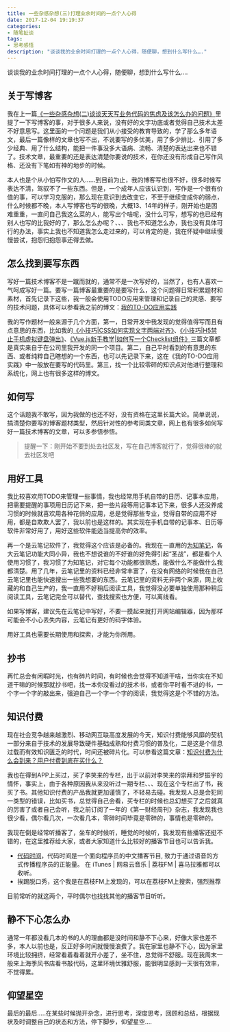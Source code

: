 ```yaml
---
title: 一些杂感杂想(三)打理业余时间的一点个人心得
date: 2017-12-04 19:19:37
categories:
- 随笔扯谈
tags:
- 思考感悟
description: "谈谈我的业余时间打理的一点个人心得，随便聊，想到什么写什么…."
---
```


谈谈我的业余时间打理的一点个人心得，随便聊，想到什么写什么….

## 关于写博客

我在上一篇[《一些杂感杂想(二)谈谈天天写业务代码的焦虑及该怎么办的问题》](https://dunizb.com/2017/12/01/%E4%B8%80%E4%BA%9B%E6%9D%82%E6%84%9F%E6%9D%82%E6%83%B3/)里提了一下写博客的事，对于很多人来说，没有好的文字功底或者觉得自己技术太差不好意思写。这里面的一个问题是我们从小接受的教育导致的，学了那么多年语文，最后一篇像样的文章也写不出，不说要写的多优美，用了多少排比、引用了多少经典、用了什么结构，能把一件事没多大语病、流畅、清楚的表达出来也不错了。技术文章，最重要的还是表达清楚你要说的技术，在你还没有形成自己写作风格、还没有下笔如有神的地步的时候。

本人也是个从小怕写作文的人......到目前为止，我的博客写也很不好，很多时候写表达不清，驾驭不了一些东西。但是，一个成年人应该认识到，写作是一个很有价值的事，可以学习克服的，那么现在意识到去改变它，不至于继续变成你的弱点，什么时候都不晚，本人写博客也写的很晚，大概13、14年的样子，刚开始也是困难重重，一直问自己我这么菜的人，能写出个啥呢，没什么可写，想写的也已经有别人也写的比我好的了，那么怎么办呢？、、、我也不知道怎么办，我也没有具体可行的办法，事实上我也不知道我怎么走过来的，可以肯定的是，我在怀疑中继续慢慢尝试，抱怨归抱怨事还得去做。

## 怎么找到要写东西
写好一篇技术博客不是一蹴而就的，通常不是一次写好的，当然了，也有人喜欢一气呵成写好一篇。要写一篇博客最重要的是要写什么，这个问题得日常积累题材和素材，首先记录下这些，我一般会使用TODO应用来管理和记录自己的灵感、要写的技术问题，具体可以参看我之前的博文：[我的TO-DO应用实践](https://dunizb.com/2017/09/02/My-TO-DO-application-practice/)

我的写作题材一般来源于几个方面，第一，日常开发中我发现的觉得值得写而且有点意思的东西，比如我的[《小技巧|CSS如何实现文字两端对齐》](https://dunizb.com/2017/09/17/text-align-justify/)、[《小技巧|H5禁止手机虚拟键盘弹出》](https://dunizb.com/2017/09/24/disable-the-phone-virtual-keyboard-up/)、[《Vue.js新手教学|如何写一个Checklist组件》](https://dunizb.com/2017/11/18/Vue-checklist-components/)三篇文章都是真实来自于在公司里我开发的同一个项目。第二，自己平时看到的有意思的东西、或者纯粹自己瞎想的一个东西，也可以先记录下来，这在《我的TO-DO应用实践》中一般放在要写的代码里。第三，找一个比较零碎的知识点对他进行整理和系统化，网上也有很多这样的博文。

## 如何写

这个话题我不敢写，因为我做的也还不好，没有资格在这里长篇大论。简单说说，搞清楚你要写的博客题材类型，然后针对性的参考同类文章，网上也有很多如何写好一篇技术博客的文章，可以多参悟参悟。

> 提醒一下：刚开始不要到处去社区发，写在自己博客就行了，觉得很棒的就去社区发吧

## 用好工具
我比较喜欢用TODO来管理一些事情，我也经常用手机自带的日历、记事本应用，把需要提醒的事项用日历记下来，把一些片段等用记事本记下来，很多人还没养成习惯的时候就喜欢用各种花俏的应用，总是觉得那些专业，觉得自带的应用不好用，都是自欺欺人罢了，我以前也是这样的。其实现在手机自带的记事本、日历等软件非常好用了，用好这些软件能适当提高你的效率。

再一个是云笔记软件了，我觉得这个应该是必备的。我现在一直用的[为知笔记](http://www.wiz.cn/)，各大云笔记功能大同小异，我也不想说谁的不好谁的好免得引起“圣战”，都是看个人使用习惯了，我习惯了为知笔记，对它每个功能都很熟悉，能做什么不能做什么我都清楚。用了几年，云笔记里的资料已经非常丰富了，在没有网络的时候我在自己云笔记里也能快速搜出一些我想要的东西。云笔记里的资料无非两个来源，网上收藏的和自己生产的，我一直用不好稍后阅读工具，我觉得没必要单独使用那种稍后阅读工具，云笔记完全可以替代，查找搜索也方便，可以离线看。

如果写博客，建议先在云笔记中写好，不要一摸起来就打开网站编辑器，因为那样可能会不小心丢失内容，云笔记有更好的码字体验。

用好工具也需要长期使用和探索，才能为你所用。

## 抄书

再忙总会有闲暇时光，也有碎片时间，有时候也会觉得不知道干啥，当你实在不知道干嘛的时候那就抄书吧，找一本你没看过的技术书，或者你平时看不进的书，一个字一个字的敲出来，强迫自己一个字一个字的阅读，我觉得这是个不错的方法。

## 知识付费

现在社会竞争越来越激烈、移动网互联高度发展的今天，知识付费能够风靡的契机一部分来自于技术的发展导致硬件基础成熟和付费习惯的普及化，二是这是个信息过载而有效知识匮乏的时代，时间还被碎片化。可以参看这篇文章：[知识付费为什么会到来？用户付费到底在买什么？](http://www.sohu.com/a/200691646_152615)

我也在得到APP上买过，买了李笑来的专栏，出于以前对李笑来的崇拜和罗振宇的情怀，事实上，由于各种原因我从来没听过一期专栏、、、现在这个专栏出了书，我买了书。其他知识付费的产品我就更加谨慎了，不轻易去碰。我发现人总是会犯同一类型的错误，比如买书，总觉得自己会看，买专栏的时候也总幻想买了之后就真的厉害了或者自己会听，我之前订阅了一年的《第一财经周刊》杂志，我发现我也很少看，偶尔看几次，一次看几本，零碎时间毕竟是零碎的，事情也是零碎的。

我现在倒是经常听播客了，坐车的时候听，睡觉的时候听，我发现有些播客还挺不错的，在这里推荐给大家，或者大家知道什么比较好的播客节目也可以告诉我。
- [代码时间](http://codetimecn.com/)，代码时间是一个面向程序员的中文播客节目, 致力于通过语音的方式传播程序员的正能量。 在 iTunes | 网易云音乐 | 荔枝FM | 喜马拉雅都可以收听。
- 挨踢脱口秀，这个我是在荔枝FM上发现的，可以在荔枝FM上搜索，强烈推荐

目前常听的就这两个，平时偶尔也找找其他的播客节目听听。

## 静不下心怎么办

通常一年都没看几本的书的人的理由都是没时间和静不下心来，好像大家也差不多，本人以前也是，反正好多时间就慢慢浪费了。我在家里也静不下心，因为家里环境比较拥挤，经常看着看着就开小差了，坐不住，总觉得不舒服。现在我周末一般来上海季风书店看书敲代码，这里环境优雅舒服，能很明显感到一天很有效率，不觉得累。

## 仰望星空

最后的最后.....在某些时候抛开杂念，进行思考，深度思考，回顾和总结，根据现状及时调整自己的状态和方法，停下脚步，仰望星空....